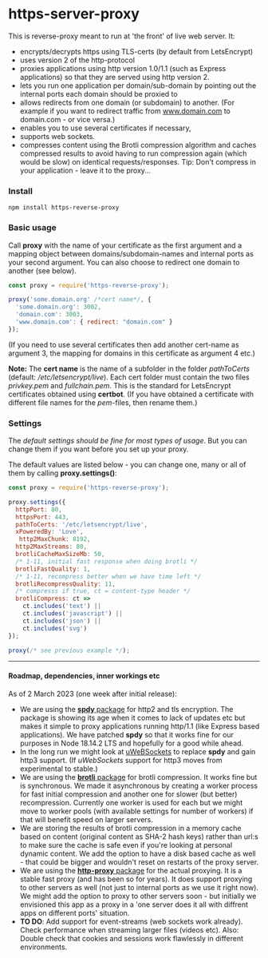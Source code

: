 # https-server-proxy

This is reverse-proxy meant to run at 'the front' of live web server. It:

* encrypts/decrypts https using TLS-certs (by default from LetsEncrypt)
* uses version 2 of the http-protocol
* proxies applications using http version 1.0/1.1 (such as Express applications) so that they are served using http version 2.
* lets you run one application per domain/sub-domain by pointing out the internal ports each domain should be proxied to
* allows redirects from one domain (or subdomain) to another. (For example if you want to redirect traffic from www.domain.com to domain.com - or vice versa.)
* enables you to use several certificates if necessary, 
* supports web sockets.
* compresses content using the Brotli compression algorithm and caches compressed results to avoid having to run compression again (which would be slow) on identical requests/responses. Tip: Don't compress in your application - leave it to the proxy...

### Install

```
npm install https-reverse-proxy
```

### Basic usage
Call **proxy** with the name of your certificate as the first argument and a mapping object between domains/subdomain-names and internal ports as your second argument. You can also choose to redirect one domain to another (see below).

```js
const proxy = require('https-reverse-proxy');

proxy('some.domain.org' /*cert name*/, {
  'some.domain.org': 3002,
  'domain.com': 3003,
  'www.domain.com': { redirect: "domain.com" }
});
```

(If you need to use several certificates then add another cert-name as argument 3, the mapping for domains in this certificate as argument 4 etc.)

**Note:** The **cert name** is the name of a subfolder in the folder *pathToCerts* (default: */etc/letsencrypt/live*). Each cert folder must contain the two files *privkey.pem* and *fullchain.pem*. This is the standard for LetsEncrypt certificates obtained using **certbot**. (If you have obtained a certificate with different file names for the *pem*-files, then rename them.)

### Settings
The *default settings should be fine for most types of usage*. But you can change them if you want before you set up your proxy.

The default values are listed below - you can change one, many or all of them by calling **proxy.settings()**:

```js
const proxy = require('https-reverse-proxy');

proxy.settings({
  httpPort: 80,
  httpsPort: 443,
  pathToCerts: '/etc/letsencrypt/live',
  xPoweredBy: 'Love',
   http2MaxChunk: 8192,
  http2MaxStreams: 80,
  brotliCacheMaxSizeMb: 50,
  /* 1-11, initial fast response when doing brotli */
  brotliFastQuality: 1,
  /* 1-11, recompress better when we have time left */
  brotliRecompressQuality: 11,
  /* compresss if true, ct = content-type header */
  brotliCompress: ct => 
    ct.includes('text') ||
    ct.includes('javascript') ||
    ct.includes('json') ||
    ct.includes('svg')
});

proxy(/* see previous example */);
```

---

#### Roadmap, dependencies, inner workings etc
As of 2 March 2023 (one week after initial release):
* We are using the [**spdy** package](https://www.npmjs.com/package/spdy) for http2 and tls encryption. The package is showing its age when it comes to lack of updates etc but makes it simple to proxy applications running http/1.1 (like Express based applications). We have patched **spdy** so that it works fine for our purposes in Node 18.14.2 LTS and hopefully for a good while ahead. 
* In the long run we might look at [uWeBSockets](https://github.com/uNetworking/uWebSockets.js) to replace **spdy** and gain http3 support. (If *uWebSockets* support for http3 moves from experimental to stable.)
* We are using the [**brotli** package](https://www.npmjs.com/package/brotli) for brotli compression. It works fine but is synchronous. We made it asynchronous by creating a worker process for fast initial compression and another one for slower (but better) recompression. Currently one worker is used for each but we might move to worker pools (with available settings for number of workers) if that will benefit speed on larger servers.
* We are storing the results of brotli compression in a memory cache based on content (original content as SHA-2 hash keys) rather than url:s to make sure the cache is safe even if you're looking at personal dynamic content. We add the option to have a disk based cache as well - that could be bigger and wouldn't reset on restarts of the proxy server.
* We are using the [**http-proxy** package](https://www.npmjs.com/package/http-proxy) for the actual proxying. It is a stable fast proxy (and has been so for years). It does support proxying to other servers as well (not just to internal ports as we use it right now). We might add the option to proxy to other servers soon - but initially we envisioned this app as a proxy in a 'one server does it all with diffrent apps on different ports' situation.
* **TO DO**: Add support for event-streams (web sockets work already). Check performance when streaming larger files (videos etc). Also: Double check that cookies and sessions work flawlessly in different environments.

